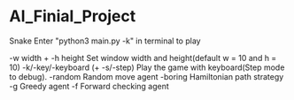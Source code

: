 # AI_Finial_Project
Snake
Enter "python3 main.py -k" in terminal to play

-w width + -h height                   Set window width and height(default w = 10 and h = 10)
-k/-key/-keyboard (+ -s/-step)         Play the game with keyboard(Step mode to debug).
-random                                Random move agent
-boring                                Hamiltonian path strategy
-g                                     Greedy agent
-f                                     Forward checking agent

